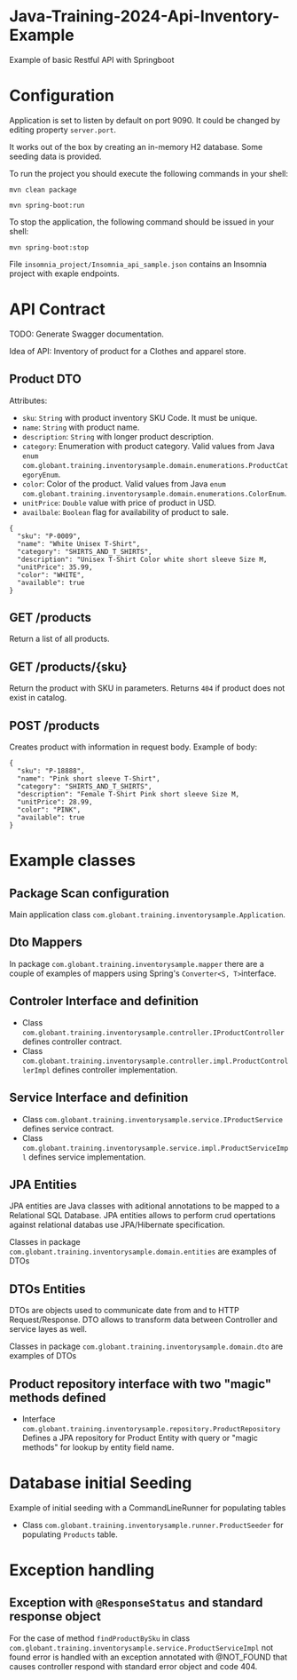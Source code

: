 # Java-Training-2024-Api-Inventory-Example

Example of basic Restful API with Springboot

# Configuration

Application is set to listen by default on port 9090. It could be changed by editing property `server.port`.

It works out of the box by creating an in-memory H2 database. Some seeding data is provided.

To run the project you should execute the following commands in your shell:

```
mvn clean package

mvn spring-boot:run
```

To stop the application, the following command should be issued in your shell:

```
mvn spring-boot:stop
```

File `insomnia_project/Insomnia_api_sample.json` contains an Insomnia project with exaple endpoints.

# API Contract

TODO: Generate Swagger documentation.

Idea of API: Inventory of product for a Clothes and apparel store.

## Product DTO

Attributes:

- `sku`: `String` with product inventory SKU Code. It must be unique.
- `name`: `String` with product name.
- `description`: `String` with longer product description.
- `category`: Enumeration with product category. Valid values from
  Java `enum` `com.globant.training.inventorysample.domain.enumerations.ProductCategoryEnum`.
- `color`: Color of the product. Valid values from
  Java `enum` `com.globant.training.inventorysample.domain.enumerations.ColorEnum`.
- `unitPrice`: `Double` value with price of product in USD.
- `availbale`: `Boolean` flag for availability of product to sale.

````
{
  "sku": "P-0009",
  "name": "White Unisex T-Shirt",
  "category": "SHIRTS_AND_T_SHIRTS",
  "description": "Unisex T-Shirt Color white short sleeve Size M,
  "unitPrice": 35.99,
  "color": "WHITE",
  "available": true
}
````

## GET /products

Return a list of all products.

## GET /products/{sku}

Return the product with SKU in parameters. Returns `404` if product does not exist in catalog.

## POST /products

Creates product with information in request body. Example of body:

````
{
  "sku": "P-18888",
  "name": "Pink short sleeve T-Shirt",
  "category": "SHIRTS_AND_T_SHIRTS",
  "description": "Female T-Shirt Pink short sleeve Size M,
  "unitPrice": 28.99,
  "color": "PINK",
  "available": true
}
````

# Example classes

## Package Scan configuration

Main application class `com.globant.training.inventorysample.Application`.

## Dto Mappers

In package `com.globant.training.inventorysample.mapper` there are a couple of examples of mappers using
Spring's `Converter<S, T>`interface.

## Controler Interface and definition

- Class `com.globant.training.inventorysample.controller.IProductController` defines controller contract.
- Class `com.globant.training.inventorysample.controller.impl.ProductControllerImpl` defines controller implementation.

## Service Interface and definition

- Class `com.globant.training.inventorysample.service.IProductService` defines service contract.
- Class `com.globant.training.inventorysample.service.impl.ProductServiceImpl` defines service implementation.

## JPA Entities

JPA entities are Java classes with aditional annotations to be mapped to a Relational SQL Database. JPA entities allows
to perform crud opertations against relational databas use JPA/Hibernate specification.

Classes in package `com.globant.training.inventorysample.domain.entities` are examples of DTOs

## DTOs Entities

DTOs are objects used to communicate date from and to HTTP Request/Response. DTO allows to transform data between
Controller and service layes as well.

Classes in package `com.globant.training.inventorysample.domain.dto` are examples of DTOs

## Product repository interface with two "magic" methods defined

- Interface `com.globant.training.inventorysample.repository.ProductRepository` Defines a JPA repository for Product
  Entity with query or "magic methods" for lookup by entity field name.

# Database initial Seeding

Example of initial seeding with a CommandLineRunner for populating tables

- Class `com.globant.training.inventorysample.runner.ProductSeeder` for populating `Products` table.

# Exception handling

## Exception with `@ResponseStatus` and standard response object
For the case of method `findProductBySku`  in class `com.globant.training.inventorysample.service.ProductServiceImpl`
not found error is handled with an exception annotated with @NOT_FOUND that causes controller respond with standard
error object and code 404.
